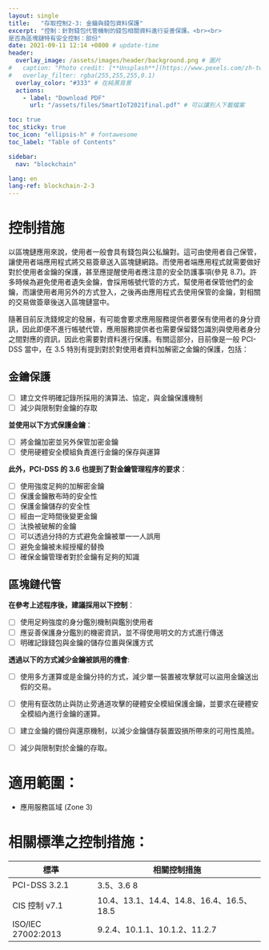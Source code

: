 ```yaml
---
layout: single
title:   "存取控制2-3: 金鑰與錢包資料保護"
excerpt: "控制：針對錢包代管機制的錢包相關資料進行妥善保護。<br><br>
是否為區塊鏈特有安全控制：部份" 
date: 2021-09-11 12:14 +0800 # update-time
header:
  overlay_image: /assets/images/header/background.png # 圖片
#   caption: "Photo credit: [**Unsplash**](https://www.pexels.com/zh-tw/search/earth/)" # 可以表示圖片來源
#   overlay_filter: rgba(255,255,255,0.1)
  overlay_color: "#333" # 在純黑背景
  actions:
    - label: "Download PDF"
      url: "/assets/files/SmartIoT2021final.pdf" # 可以讓別人下載檔案

toc: true
toc_sticky: true
toc_icon: "ellipsis-h" # fontawesome
toc_label: "Table of Contents"

sidebar:
  nav: "blockchain"

lang: en
lang-ref: blockchain-2-3
---
```

# 控制措施
以區塊鏈應用來說，使用者一般會具有錢包與公私鑰對。這可由使用者自己保管，讓使用者端應用程式將交易簽章送入區塊鏈網路。而使用者端應用程式就需要做好對於使用者金鑰的保護，甚至應提醒使用者應注意的安全防護事項(參見 8.7)。許多時候為避免使用者遺失金鑰，會採用帳號代管的方式，幫使用者保管他們的金鑰，而讓使用者用另外的方式登入，之後再由應用程式去使用保管的金鑰，對相關的交易做簽章後送入區塊鏈當中。

隨著目前反洗錢規定的發展，有可能會要求應用服務提供者要保有使用者的身分資訊，因此即便不進行帳號代管，應用服務提供者也需要保留錢包識別與使用者身分之間對應的資訊，因此也需要對資料進行保護。有關這部分，目前像是一般 PCI-DSS 當中，在 3.5 特別有提到對於對使用者資料加解密之金鑰的保護，包括：

## 金鑰保護
- [ ] 建立文件明確記錄所採用的演算法、協定，與金鑰保護機制
- [ ] 減少與限制對金鑰的存取

**並使用以下方式保護金鑰**：
- [ ] 將金鑰加密並另外保管加密金鑰
- [ ] 使用硬體安全模組負責進行金鑰的保存與運算

**此外，PCI-DSS 的 3.6 也提到了對金鑰管理程序的要求**：
- [ ] 使用強度足夠的加解密金鑰
- [ ] 保護金鑰散布時的安全性
- [ ] 保護金鑰儲存的安全性
- [ ] 經由一定時間後變更金鑰
- [ ] 汰換被破解的金鑰
- [ ] 可以透過分持的方式避免金鑰被單一一人誤用
- [ ] 避免金鑰被未經授權的替換
- [ ] 確保金鑰管理者對於金鑰有足夠的知識

## 區塊鏈代管

**在參考上述程序後，建議採用以下控制**：
- [ ] 使用足夠強度的身分鑑別機制與鑑別使用者
- [ ] 應妥善保護身分鑑別的機密資訊，並不得使用明文的方式進行傳送
- [ ] 明確記錄錢包與金鑰的儲存位置與保護方式

**透過以下的方式減少金鑰被誤用的機會**: 
- [ ] 使用多方運算或是金鑰分持的方式，減少單一裝置被攻擊就可以盜用金鑰送出假的交易。
- [ ] 使用有竄改防止與防止旁通道攻擊的硬體安全模組保護金鑰，並要求在硬體安全模組內進行金鑰的運算。
- [ ] 建立金鑰的備份與還原機制，以減少金鑰儲存裝置毀損所帶來的可用性風險。
- [ ] 減少與限制對於金鑰的存取。


# 適用範圍：
- 應用服務區域 (Zone 3)

# 相關標準之控制措施：

| 標準               | 相關控制措施                             |
| ------------------ | ---------------------------------------- |
| PCI-DSS  3.2.1     | 3.5、3.6 8                               |
| CIS 控制 v7.1      | 10.4、13.1、14.4、14.8、16.4、16.5、18.5 |
| ISO/IEC 27002:2013 | 9.2.4、10.1.1、10.1.2、11.2.7            |
